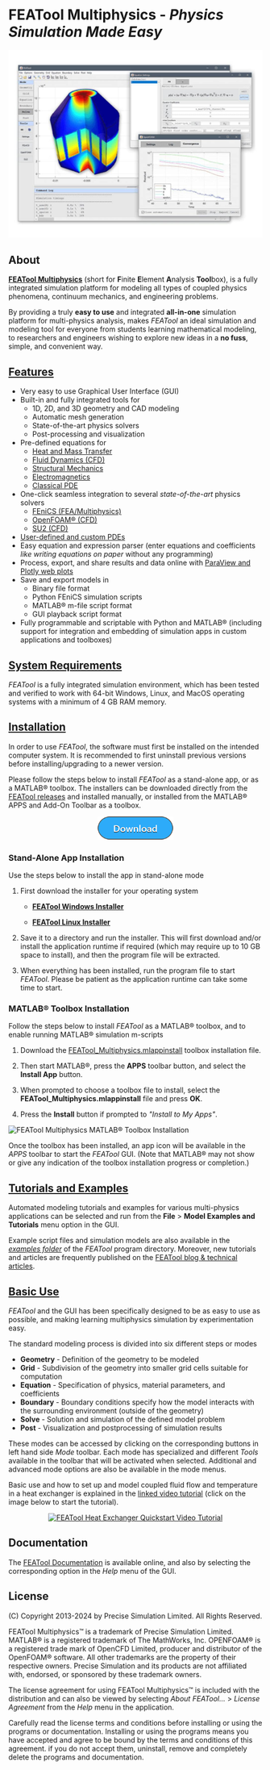 FEATool Multiphysics - _Physics Simulation Made Easy_
=====================================================

![FEATool Multiphysics Screenshot](screenshot.jpg)

About
-----

[**FEATool Multiphysics**](https://www.featool.com) (short for
<b>F</b>inite <b>E</b>lement <b>A</b>nalysis <b>Tool</b>box), is a
fully integrated simulation platform for modeling all types of coupled
physics phenomena, continuum mechanics, and engineering problems.

By providing a truly **easy to use** and integrated **all-in-one**
simulation platform for multi-physics analysis, makes _FEATool_ an
ideal simulation and modeling tool for everyone from students learning
mathematical modeling, to researchers and engineers wishing to explore
new ideas in a **no fuss**, simple, and convenient way.


[Features](https://www.featool.com/featool-multiphysics-features)
--------

- Very easy to use Graphical User Interface (GUI)
- Built-in and fully integrated tools for
  + 1D, 2D, and 3D geometry and CAD modeling
  + Automatic mesh generation
  + State-of-the-art physics solvers
  + Post-processing and visualization
- Pre-defined equations for
  + [Heat and Mass Transfer](https://www.featool.com/multiphysics#heat-and-mass-transfer)
  + [Fluid Dynamics (CFD)](https://www.featool.com/cfd-toolbox)
  + [Structural Mechanics](https://www.featool.com/multiphysics#structural-mechanics)
  + [Electromagnetics](https://www.featool.com/multiphysics#electromagnetics)
  + [Classical PDE](https://www.featool.com/multiphysics#partial-differential-equations)
- One-click seamless integration to several _state-of-the-art_ physics solvers
  + [FEniCS (FEA/Multiphysics)](https://www.featool.com/doc/fenics.html)
  + [OpenFOAM® (CFD)](https://www.featool.com/doc/openfoam.html)
  + [SU2 (CFD)](https://www.featool.com/doc/su2.html)
- [User-defined and custom PDEs](https://www.featool.com/doc/physics.html#phys_ce)
- Easy equation and expression parser (enter equations and coefficients
  _like writing equations on paper_ without any programming)
- Process, export, and share results and data online with
  [ParaView and Plotly web plots](https://www.featool.com/web-plots)
- Save and export models in
  + Binary file format
  + Python FEniCS simulation scripts
  + MATLAB® m-file script format
  + GUI playback script format
- Fully programmable and scriptable with Python and MATLAB®
  (including support for integration and embedding of
  simulation apps in custom applications and toolboxes)


[System Requirements](https://www.featool.com/doc/quickstart.html#prereq)
-------------------

_FEATool_ is a fully integrated simulation environment, which has been
tested and verified to work with 64-bit Windows, Linux, and MacOS
operating systems with a minimum of 4 GB RAM memory.


[Installation](https://www.featool.com/doc/quickstart.html#install)
------------

In order to use _FEATool_, the software must first be installed on the
intended computer system. It is recommended to first uninstall
previous versions before installing/upgrading to a newer version.

Please follow the steps below to install _FEATool_ as a stand-alone
app, or as a MATLAB® toolbox. The installers can be downloaded
directly from the
[FEATool releases](https://github.com/precise-simulation/featool-multiphysics/releases/latest)
and installed manually, or installed from the MATLAB® APPS and Add-On
Toolbar as a toolbox.

<p align="center">
  <a href="https://www.featool.com/download" target="_blank">
    <img src="download.png" alt="FEATool Multiphysics Download" style="max-width:50%">
  </a>
</p>


### Stand-Alone App Installation

Use the steps below to install the app in stand-alone mode

1) First download the installer for your operating system

    + [**FEATool Windows Installer**](https://github.com/precise-simulation/featool-multiphysics/releases/latest/download/FEATool_Multiphysics_install.exe)

    + [**FEATool Linux Installer**](https://github.com/precise-simulation/featool-multiphysics/releases/latest/download/FEATool_Multiphysics.install)

2) Save it to a directory and run the installer. This will first
download and/or install the application runtime if required (which may
require up to 10 GB space to install), and then the program file will
be extracted.

3) When everything has been installed, run the program file to start
_FEATool_. Please be patient as the application runtime can take some
time to start.


### MATLAB® Toolbox Installation

Follow the steps below to install _FEATool_ as a MATLAB® toolbox, and
to enable running MATLAB® simulation m-scripts

1) Download the
   [FEATool_Multiphysics.mlappinstall](https://github.com/precise-simulation/featool-multiphysics/releases/latest/download/FEATool_Multiphysics.mlappinstall)
   toolbox installation file.

2) Then start MATLAB®, press the **APPS** toolbar button,
   and select the **Install App** button.

3) When prompted to choose a toolbox file to install, select the
   **FEATool_Multiphysics.mlappinstall** file and press **OK**.

4) Press the **Install** button if prompted to _"Install to My Apps"_.

![FEATool Multiphysics MATLAB® Toolbox Installation](https://www.featool.com/doc/featool-multiphysics-toolbox-installation_50.jpg)

Once the toolbox has been installed, an app icon will be available in
the _APPS_ toolbar to start the _FEATool_ GUI. (Note that MATLAB® may
not show or give any indication of the toolbox installation progress
or completion.)


[Tutorials and Examples](https://www.featool.com/doc/quickstart.html#tutorials_and_examples)
----------------------

Automated modeling tutorials and examples for various multi-physics
applications can be selected and run from the **File** > **Model
Examples and Tutorials** menu option in the GUI.

Example script files and simulation models are also available in the
[_examples folder_](https://github.com/precise-simulation/featool-multiphysics/tree/master/examples)
of the _FEATool_ program directory. Moreover, new tutorials and
articles are frequently published on the
[FEATool blog & technical articles](https://www.featool.com/articles).


[Basic Use](https://www.featool.com/doc/quickstart.html#qs_work)
---------

_FEATool_ and the GUI has been specifically designed to be as easy to
use as possible, and making learning multiphysics simulation by
experimentation easy.

The standard modeling process is divided into six different steps or modes

- **Geometry** - Definition of the geometry to be modeled
- **Grid**     - Subdivision of the geometry into smaller grid cells
                 suitable for computation
- **Equation** - Specification of physics, material parameters, and coefficients
- **Boundary** - Boundary conditions specify how the model interacts
                 with the surrounding environment (outside of the geometry)
- **Solve**    - Solution and simulation of the defined model problem
- **Post**     - Visualization and postprocessing of simulation results

These modes can be accessed by clicking on the corresponding buttons
in left hand side _Mode_ toolbar. Each mode has specialized and
different _Tools_ available in the toolbar that will be activated when
selected. Additional and advanced mode options are also be available
in the mode menus.

Basic use and how to set up and model coupled fluid flow and
temperature in a heat exchanger is explained in the
[linked video tutorial](https://youtu.be/TBfVWgYbGTw)
(click on the image below to start the tutorial).

<p align="center">
  <a href="https://www.youtube.com/watch?v=TBfVWgYbGTw" target="_blank">
    <img src="https://img.youtube.com/vi/TBfVWgYbGTw/0.jpg"
         alt="FEATool Heat Exchanger Quickstart Video Tutorial" style="max-width:100%">
  </a>
</p>


Documentation
-------------

The
[FEATool Documentation](https://www.featool.com/doc)
is available online, and also by selecting the corresponding option in
the _Help_ menu of the GUI.


License
-------

(C) Copyright 2013-2024 by Precise Simulation Limited.
All Rights Reserved.

FEATool Multiphysics™ is a trademark of Precise Simulation
Limited. MATLAB® is a registered trademark of The MathWorks,
Inc. OPENFOAM® is a registered trade mark of OpenCFD Limited, producer
and distributor of the OpenFOAM® software. All other trademarks are
the property of their respective owners. Precise Simulation and its
products are not affiliated with, endorsed, or sponsored by these
trademark owners.

The license agreement for using FEATool Multiphysics™ is included with
the distribution and can also be viewed by selecting
_About FEATool..._ > _License Agreement_ from the _Help_ menu in the
application.

Carefully read the license terms and conditions before installing or
using the programs or documentation. Installing or using the programs
means you have accepted and agree to be bound by the terms and
conditions of this agreement. if you do not accept them, uninstall,
remove and completely delete the programs and documentation.

